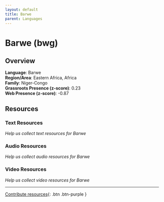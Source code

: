 ```yaml
---
layout: default
title: Barwe
parent: Languages
---
```


# Barwe (bwg)

## Overview

**Language**: Barwe  
**Region/Area**: Eastern Africa, Africa  
**Family**: Niger-Congo  
**Grassroots Presence (z-score)**: 0.23  
**Web Presence (z-score)**: -0.87  

## Resources

### Text Resources
*Help us collect text resources for Barwe*

### Audio Resources
*Help us collect audio resources for Barwe*

### Video Resources
*Help us collect video resources for Barwe*

---

[Contribute resources](https://forms.office.com/e/1SfLJx3u1r){: .btn .btn-purple }
